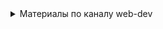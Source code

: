 <details>
<summary>Материалы по каналу web-dev</summary>

<details>
<summary>Уроки 1 - 3 - запуск node, глобальные объекты, импорт и экспорт в node</summary>

Урок №1. Если нужно перейти в определённую папку через терминал и запустить Node.js, то необходимо в начале открыть терминал, написать `cd .\node-js\theory`, что является путем и запустить node написав в терминал команду `node test`. 

---

Урок №2. В node.js существует несколько глобальных объектов: 

* `global` -  аналог window в браузере, представляет глобальное пространство имён. Сюда можно добавлять переменные/функции, которые будут доступны во всём приложении. Но обычно не рекомендуется активно использовать global, так как это может привести к конфликтам имён и ухудшить читаемость кода.
* `__dirname` - возвращает `абсолютный путь к директории` где мы работаем, то есть `..\node-js\theory`;
* `__filename` - возвращает `абсолютный путь к самому файлу`, включая имя и расширение. `..\node-js\theory\test.js`;
* `process` -  предоставляет информацию о процессе Node.js. Позволяет управлять переменными среды, получать аргументы командной строки, завершать процесс и т.д. Примеры: `process.env` – доступ к переменным окружения; `process.argv` – аргументы, переданные через командную строку, `process.exit()` – завершение выполнения скрипта.
* `new URL("..")` - конструктор с помощью которого можно работать с получаемыми серверами, например вытаскивать из url полезные данные

---

Урок №3. Когда нам необходимо с одного файла экспортировать в другой файл. То необходимо в начале объявить, что мы хотим экспортировать через [`module.exports = ...`](./theory/webdev/lesson_03/test.js), если это простая переменная либо через объект значения которые хотим экспортировать, а уже в месте где хотим использовать написать [require()](./theory/webdev/lesson_03/modules.js)

</details>

<details>
<summary>Урок - 4 - чтения, создания и удаления папок/файлов</summary>

1. Для того чтобы прочитать файл, нам необходимо исп метод асинхронной функции  readFile => `readFile(путь до файла, callback срабатывает когда мы вызовем метод)`

2. Для того чтобы написать новый файл мы можем исп метод: `fs.writeFile(путь по которому будет создан новый файл с именем, data - данные, которые будут записаны и коллбек функция)`

3. Если нам необходимо поместить файл в папку или в директорию, нам необходимо исп `mkdir (путь по которому будет создан новый файл с именем и коллбек)`

4. Удаления `файла` через метод `unlink('путь до файла' и коллбек)` и директории (`папки`) через метод `rmdir('путь до папки' и коллбек)`

[Примеры урока](./theory/webdev/lesson_04/app.js)
</details>

<details>
<summary>Урок по 5 - 6 - Создание общего класса EventEmitter и типы потоков</summary>

В node-js есть 4 основных типа потоков - `readable` (читающий), `writable` (пишущий), `duplex`(когда происходит и чтения и запись), `transform` (преобразующий - аналогичный duplex, но позволяет менять читаемая и записываемые данные)

1. Для того чтобы создать `readable` (читающий) поток нам необходимо исп `.createReadStream(путь до чтения файла)`

2. Для того, чтобы создать копию файла или пишущий поток, исп `.createWriteStream(Путь до файла)`
c методом .write()

[Подробнее](./theory/webdev/lesson_06/app.js); 

</details>

<details>
<summary>Уроки по 7 - 11 - Роутинг, установка express и nodemon (автомат перезапуск сервера)</summary>

[В 7 уроке - создавался сервер с помощью http модуля](./theory/webdev/lesson_07-11/app.js), затем добавились [страницы](./theory/webdev/lesson_07-11/views-for-routing) и мы решили с помощью данных страниц прикрутить логику роутинга на сервере с помощью [нативного node.js](./theory/webdev/lesson_07-11/server-node-js-routing.js), а потом произошло установка express и nodemon (автоматический перезапуск сервера) и переписали [нативный node.js на express](./theory/webdev/lesson_07-11/server-express-routing.js) и сравнили их 


</details>

<details>
<summary>Уроки 12 - 13 - EJS - шаблонизатор и работа с ним, а также миддлвары
</summary>

В этом уроке рассматривается ejs-шаблонизатор для того чтобы создать пользовательский интерфейс, а также превратили [статичные html страницы](./theory/webdev/lesson_12-13/views/index.html) в [динамические](./theory/webdev/lesson_12-13/ejs-views/index.ejs), которые будут получать данные от сервера и рендерить их

C помощью шаблонизатор мы можем [вырезать куски кода](./theory/webdev/lesson_12-13/ejs-views/partial/nav.ejs) и использовать их в [разных местах](./theory/webdev/lesson_12-13/ejs-views/index.ejs). Также в теге ejs мы можем описать любой код. Основная задача заключается в том, чтобы на сервере
формировать нужные данные и отправлять их в шаблон. Например есть список [контактов на сервере](./theory/webdev/lesson_12-13/server.js) и нам необходимо [отрисовать](./theory/webdev/lesson_12-13/ejs-views/contacts.ejs)

В контексте node-js - middleware - функция, которая выполняется между получение запроса с серверам и возврата им ответам браузеру. На сервере у нас прямого доступа к динамическим стилям нету, так как они хранятся на сервере, но мы можем написать специальный middleware который дает доступ к [динамическим стилям](./theory/webdev/lesson_12-13/server.js) - app.use(express.static('styles')). А также мы можем использовать посторонние библиотеки, чтобы например узнать сколько занимает загрузка при переходе на другую страницу через `morgan`

```
const morgan = require('morgan') 
app.use(morgan(':method :url :status :res[content-length] - :response-time ms'));
```

Стоит отметить, что middleware должны быть в самом начале. 

</details>

<details>
<summary>Урок 14 - Обработка post-запроса на стороне сервера</summary>

Продолжить просмотр попозже
</details>

